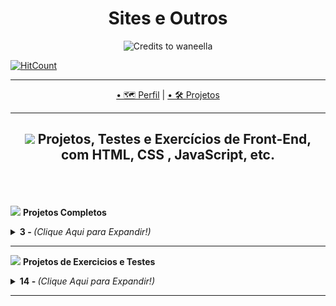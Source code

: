 <h1 align="center">Sites e Outros</h1>

<p align="center">
  <img src="https://safebooru.org//images/2707/d7d73bb4ba90e830a002f6852e4a1f2baf73eafc.gif" alt="Credits to waneella"
</P>
<br>
  
[![HitCount](http://hits.dwyl.com/Guilherme-G-Cadilhe/Guilherme-G-Cadlihe.svg)](http://hits.dwyl.com/Guilherme-G-Cadilhe/Guilherme-G-Cadlihe)

---

<p align="center">
  <a href="https://github.com/Guilherme-G-Cadilhe">• 🗺 Perfil</a> |
   <a href="https://github.com/Guilherme-G-Cadilhe/Projetos">• 🛠️ Projetos</a> 
</p>

---
<h2 align="center">
<img width="100" src="https://cdn.pixilart.com/photos/large/bc43803dd8b5d8c.png"> Projetos, Testes e Exercícios de Front-End, com HTML, CSS , JavaScript, etc.
  </h2>


<br><br><br>
<img width="100" src="https://i.imgur.com/c3p3xxu.png"> <b>Projetos Completos </b>
<details>
  <summary> <b>3 - </b>  <i>(Clique Aqui para Expandir!)</i> </summary>
  <br>
  
  ### 1- 🏷️ Voice Memo App Template

<img src="https://media.giphy.com/media/bAqcVUXOI45jbTitkX/giphy.gif"> 

> <a href="https://www.evernote.com/l/As9KrvidzfFP34KVGms07I0cbU7m9KW0vaw/"> 🧱 Fotos/Gifs e Detalhes/Código</a> <br>
- **Descrição:** *Projeto de Voice Memo App Template, desenvolvido durante a aula do **Erick Wendel** no Youtube.<br>
Utilizando HTML5, Media Recorder e getUserMedia Web APIs, e usando modularização nativa com EcmaScript Modules*
<br>


  
  ### 2- 🏷️ GrandChase Landing Page

<img src="https://media.giphy.com/media/vUtVuMbYpWR0oLUBRH/giphy.gif"> 

> <a href="https://github.com/Guilherme-G-Cadilhe/GrandChase_LandingPage"> 🚀 Link do Projeto no Repositório</a> <br>
- **Descrição:** *Projeto de Landing Page de Personagem, desenvolvido e inspirado no Projeto **FrontWeek de Násser Yousef Ali**.<br>
Utilizando como base e inspiração, **Grand Chase** em vez de **Spiderman** como no projeto Original.*
<br>


  ### 3- 🏷️ Dev.Finances

<img width="400" src="https://i.imgur.com/27TpJr6.png">
<img width="400" src="https://i.imgur.com/TCD0NvC.png">

> <a href="https://github.com/Guilherme-G-Cadilhe/DevFinances"> 🚀 Link do Projeto no Repositório</a> <br>
- **Descrição:** *Junção de Dois projetos diferentes para criar um projeto único com um "universo" proprio.<br>
Um **Página de Finanças** para adicionar e Remover transações, com Calculo Automatico e outras funções.<br>
Uma **Landing Page** para apresentação do "Banco Dev.Finances", ambos com as páginas responsivas e dinamicas.*
</details>


---
<img width="100" src="https://i.imgur.com/2vK0KFH.png"> <b> Projetos de Exercicios e Testes </b>
<details>
  <summary> <b>14 - </b><i>(Clique Aqui para Expandir!)</i> </summary>
  <br>


### 14- 🏷️ Calculadora

<img width="480" src="https://media.giphy.com/media/qrUofIDodffpIoGuzg/giphy.gif"> 

> <a href="https://www.evernote.com/l/As8EPBG8JzxMU5QJOfFN0lxs6xdPXF4COq8/"> 🧱 Fotos/Gifs e Detalhes/Código</a> <br>
- **Descrição:** *Calculadora criada com Métodos e Eventos, inspirada na Calculadora do Google*
- **Ferramenta:** *JavaScript, CSS, HTML.*
  

<br>


### 13- 🏷️ Lista de Tarefas

<img width="480" src="https://media.giphy.com/media/Ok4PqXskwJWVH3LY9t/giphy.gif"> 

> <a href="https://www.evernote.com/l/As_U4iCyRJZMJoY1qfJerC3GyTo2IMd3914/"> 🧱 Fotos/Gifs e Detalhes/Código</a> <br>
- **Descrição:** *Uitliza WebStorage para armazenar as tarefas em Arrays, e funções de eventos como o Enter para adiciona-las*
- **Ferramenta:** *JavaScript, CSS, HTML.*
  

<br>

### 12- 🏷️ Timer

<img width="480" src="https://media.giphy.com/media/rqS1h5QE3mdW2PfM3S/giphy.gif"> 

> <a href="https://www.evernote.com/l/As_avggzOVRCU74NOTTGgmEmXtkjM3NQWTU/"> 🧱 Fotos/Gifs e Detalhes/Código</a> <br>
- **Descrição:** *Uitliza new Date(), event.target e Interval para criar um Timer com Pausar, Voltar, e Zerar*
- **Ferramenta:** *JavaScript, CSS, HTML.*
  

<br>

### 11- 🏷️ Calculadora IMC

<img width="480" src="https://media.giphy.com/media/ETQcofZ71aKLWyKzUO/giphy.gif"> 

> <a href="https://www.evernote.com/l/As_avggzOVRCU74NOTTGgmEmXtkjM3NQWTU/"> 🧱 Fotos/Gifs e Detalhes/Código</a> <br>
- **Descrição:** *Contém testes de validação, funções de escopo separados, e os casos são armazenados em Array*
- **Ferramenta:** *JavaScript, CSS, HTML.*
  

<br>

### 10- 🏷️ Analisador de Número

<img width="480" src="https://i.imgur.com/iB5zJ6p.png"> 

> <a href="https://www.evernote.com/l/As_U4IUb9VZKV6vQmdRx2-CG2FtoJFoFcsQ/"> 🧱 Fotos/Gifs e detalhes</a> <br>
- **Descrição:** *Adiciona números para um Array, e depois calcula algumas funções e mostra o resultado.*
- **Ferramenta:** *JavaScript, CSS, HTML.*
  

<br>

### 9- 🏷️ Tabuada

<img width="480" src="https://i.imgur.com/ua9FqT6.png"> 

> <a href="https://www.evernote.com/l/As9l4-cp2KFO7ot94BEbUYmJFbQF57ShNrk/"> 🧱 Fotos/Gifs e detalhes</a> <br>
- **Descrição:** *Faz a tabuada até 10 do número inserido*
- **Ferramenta:** *JavaScript, CSS, HTML.*
  

<br>

### 8- 🏷️ Contador

<img width="480" src="https://i.imgur.com/UEWJpVh.png"> 

> <a href="https://www.evernote.com/l/As-Gnwz50xtLkr1djlaGJ1m0oY8cJgsLEy0/"> 🧱 Fotos/Gifs e detalhes</a> <br>
- **Descrição:** *Utilizando Javascript para fazer contagens de um número a outro, podendo mudar o passo, funciona com negativos e crescente/decrescente*
- **Ferramenta:** *JavaScript, CSS, HTML.*
  

<br>

### 7- 🏷️ Horario do Dia

<img width="480" src="https://i.imgur.com/MBVWgcu.png"> 

> <a href="https://www.evernote.com/l/As9JunljBTVJ04q_wZtyG_5trYzymbMWheM/"> 🧱 Fotos/Gifs e detalhes</a> <br>
- **Descrição:** *Utilizando Javascript para mostrar o seu horario atual, e uma imagem de fundo condizente com o horario*
- **Ferramenta:** *JavaScript, CSS, HTML.*
  

<br>

### 6- 🏷️ Verificador de Idade

<img width="480" src="https://media.giphy.com/media/I05R29oObssC3oYyHf/giphy.gif"> 

> <a href="https://www.evernote.com/l/As8ibw-XboBHLaYYWyhVBKSob7SRr5Omw8E/"> 🧱 Fotos/Gifs e detalhes</a> <br>
- **Descrição:** *Utilizando Javascript para mostrar uma foto que se encaixe no padrão da sua faixa etaria, baseado na idade calculada*
- **Ferramenta:** *JavaScript, CSS, HTML.*
  

<br>

### 5- 🏷️ Hotel Paraíso

<img width="480" height="480" src="GifsAnimados/HotelParaiso.gif"> 

> <a href="https://www.evernote.com/l/As9udb353AxBvYQEnkRMkaN-yZvN85h8EGc/"> 🧱 Fotos/Gifs e detalhes</a> <br>
- **Descrição:** *Criando um Site Responsivo e Dinâmico com Flexbox, para praticar, entender e aprender seus usos.*
- **Ferramenta:** *CSS, HTML.*
  

<br>

### 4- 🏷️ Sasha Products

<img src="https://media.giphy.com/media/2qqoHlK6Td0gKXoqpB/giphy.gif">

> <a href="https://www.evernote.com/l/As8iGhW0jtdGW5e7cmfRL7oiqouWZuStQYE/"> 🧱 Fotos/Gifs e detalhes</a> <br>
- **Descrição:** *Criando um Site Responsivo e Dinâmico com Flexbox, para praticar, entender e aprender seus usos.*
- **Ferramenta:** *CSS, HTML.*

<br>

### 3- 🏷️ Página Inicial Instagram

<img  src="https://media.giphy.com/media/ZUDddil021qb83weLc/giphy.gif">


> <a href="https://www.evernote.com/l/As-x8L7cbnBJPr4MRlTVlzvmrGKt_f28lS8/"> 🧱 Fotos/Gifs e detalhes</a> <br>
- **Descrição:** *Criando um Site Responsivo e Dinâmico com Flexbox, para praticar, entender e aprender seus usos.*
- **Ferramenta:** *CSS, HTML.*
  

<br>

### 2- 🏷️ BraTec

<img width="480" src="GifsAnimados/BraTec.gif"> 

> <a href="https://www.evernote.com/l/As9V7F9dwZtIkJV72okWrFwyO5oZI2AOVAg/"> 🧱 Fotos/Gifs e detalhes</a> <br>
- **Descrição:** *Refazendo um dos meus primeiros exercicios de site.*
- **Ferramenta:** *CSS, HTML.*
  

<br>


### 1- 🏷️ Anna Belle

<img width="400" src="https://puu.sh/Ha2vl/c24c54259c.jpg">


> <a href="https://www.evernote.com/l/As9ORwINPwxIn4trCeuMJUUIOEKmcglauss/"> 🧱 Fotos/Gifs e detalhes</a> <br>
- **Descrição:** *Refazendo um dos meus primeiros exercicios de sites, utilizando flexbox. Contém 4 páginas.*
- **Ferramenta:** *CSS, HTML.*
  
  </details>
---

